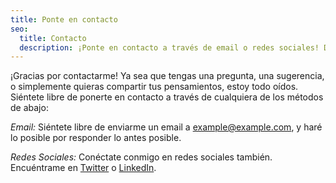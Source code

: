 ```yaml
---
title: Ponte en contacto
seo:
  title: Contacto
  description: ¡Ponte en contacto a través de email o redes sociales! Déjame saber cómo puedo ayudarte.
---
```


¡Gracias por contactarme! Ya sea que tengas una pregunta, una sugerencia, o simplemente quieras compartir tus pensamientos, estoy todo oídos. Siéntete libre de ponerte en contacto a través de cualquiera de los métodos de abajo:

_Email:_
Siéntete libre de enviarme un email a [example@example.com](mailto:example@example.com), y haré lo posible por responder lo antes posible.

_Redes Sociales:_
Conéctate conmigo en redes sociales también. Encuéntrame en [Twitter](https://twitter.com) o [LinkedIn](https://www.linkedin.com/).
